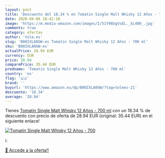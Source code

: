 ```yaml
---
layout: post
title: 'Descuento del 18.34 % en Tomatin Single Malt Whisky 12 Años - 700'
date: 2020-04-06 18:41:18
image: 'https://m.media-amazon.com/images/I/51Y06bgVsEL._SL400_.jpg'
comments: true
category: ofertas
author: 'tole.es'
slug: 'B00IXLA0GW-es Tomatin Single Malt Whisky 12 Años - 700 ml'
sku: 'B00IXLA0GW-es'
actualPrice: 28.94 EUR
currency: EUR
price: 28.94
comparePrice: 35.44 EUR
prodname: 'Tomatin Single Malt Whisky 12 Años - 700 ml'
country: 'es'
flag: '🇪🇸'
brand: ''
buyurl: 'https://www.amazon.es/dp/B00IXLA0GW/?tag=tolees-21'
descuento: '18.34'
average: '28.94'
---
```


Tienes [Tomatin Single Malt Whisky 12 Años - 700 ml](https://www.amazon.es/dp/B00IXLA0GW/?tag=tolees-21) con un 18.34 % de descuento con precio de oferta de 28.94 EUR (original: 35.44 EUR) en el siguiente enlace!

[![Tomatin Single Malt Whisky 12 Años - 700](https://m.media-amazon.com/images/I/51Y06bgVsEL._SL400_.jpg)](https://www.amazon.es/dp/B00IXLA0GW/?tag=tolees-21)

ℹ️:


[🛒 Accede a la oferta!!](https://www.amazon.es/dp/B00IXLA0GW/?tag=tolees-21)
